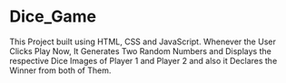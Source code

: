 # Dice_Game
This Project built using HTML, CSS and JavaScript. Whenever the User Clicks Play Now, It Generates Two Random Numbers and Displays the respective Dice Images of Player 1 and Player 2 and also it Declares the Winner from both of Them.
